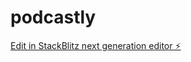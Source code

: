 # podcastly

[Edit in StackBlitz next generation editor ⚡️](https://stackblitz.com/~/github.com/iconitech/podcastly)